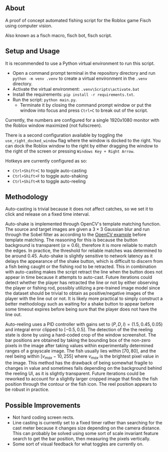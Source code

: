 ## About

A proof of concept automated fishing script for the Roblox game Fisch using computer vision.

Also known as a fisch macro, fisch bot, fisch script.

## Setup and Usage

It is recommended to use a Python virtual environment to run this script.

- Open a command prompt terminal in the repository directory and run `python -m venv .venv` to create a virtual environment in the `.venv` directory.
- Activate the virtual environment: `.venv\Scripts\activate.bat`
- Install the requirements: `pip install -r requirements.txt`.
- Run the script: `python main.py`.
  - Terminate it by closing the command prompt window or put the window into focus and press `Ctrl+C` to break out of the script.

Currently, the numbers are configured for a single 1920x1080 monitor with the Roblox window maximized (not fullscreen).

There is a second configuration available by toggling the `use_right_docked_window` flag where the window is docked to the right. You can dock the Roblox window to the right by either dragging the window to the right of the screen or pressing `Windows Key + Right Arrow`.

Hotkeys are currently configured as so:

- `Ctrl+Shift+C` to toggle auto-casting
- `Ctrl+Shift+F` to toggle auto-shaking
- `Ctrl+Shift+R` to toggle auto-reeling

## Methodology

Auto-casting is trivial because it does not affect catches, so we set it to click and release on a fixed time interval.

Auto-shake is implemented through OpenCV's template matching function. The source and target images are given a $3 \times 3$ Gaussian blur and run through the Sobel filter as according to the [OpenCV example](https://docs.opencv.org/3.4/d2/d2c/tutorial_sobel_derivatives.html) before template matching. The reasoning for this is because the button background is transparent ($\alpha \approx 0.6$), therefore it is more reliable to match the edges. In practice, the threshold for reliable matches was determined to be around $0.45$. Auto-shake is slightly sensitive to network latency as it delays the appearance of the shake button, which is difficult to discern from a fish being caught or the fishing rod to be retracted. This in combination with auto-casting makes the script retract the line when the button does not appear in time because it attempts to auto-cast. Future iterations could detect whether the player has retracted the line or not by either observing the player or fishing rod, possibly utilizing a pre-trained image model since the dataset should be trivial to obtain as positive/negative images of the player with the line out or not. It is likely more practical to simply construct a better methodology such as waiting for a shake button to appear before some timeout expires before being sure that the player does not have the line out.

Auto-reeling uses a PID controller with gains set to $(P, D, I) = (1.5, 0.45, 0.05)$ and integral error clipped to $[-0.5, 0.5]$. The detection of the the reeling state is done by using a hard-coded crop of the window screenshot. The bar positions are obtained by taking the bounding box of the non-zero pixels in the image after taking values within experimentally determined ranges of a grayscale image. The fish usually lies within $[70, 80]$, and the reel being within $[v_{max} - 10, 255]$ where $v_{max}$ is the brightest pixel value in the image. This method has the drawback of being somewhat fragile to changes in value and sometimes fails depending on the background behind the reeling UI, as it is slightly transparent. Future iterations could be reworked to account for a slightly larger cropped image that finds the fish position through the contour or the fish icon. The reel position appears to be robust in practice.

## Possible Improvements

- Not hard coding screen rects.
- Line casting is currently set to a fixed timer rather than searching for the cast meter because it changes size depending on the camera distance. This can probably be solved using some sort of scale invariant feature search to get the bar position, then measuring the pixels vertically.
- Some sort of visual feedback for what toggles are currently on.
